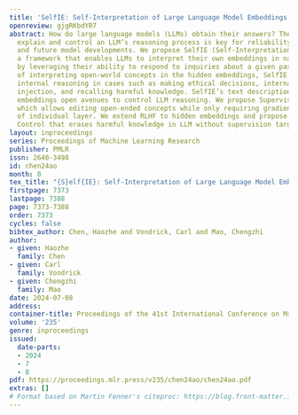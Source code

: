 ```yaml
---
title: 'SelfIE: Self-Interpretation of Large Language Model Embeddings'
openreview: gjgRKbdYR7
abstract: How do large language models (LLMs) obtain their answers? The ability to
  explain and control an LLM’s reasoning process is key for reliability, transparency,
  and future model developments. We propose SelfIE (Self-Interpretation of Embeddings),
  a framework that enables LLMs to interpret their own embeddings in natural language
  by leveraging their ability to respond to inquiries about a given passage. Capable
  of interpreting open-world concepts in the hidden embeddings, SelfIE reveals LLM
  internal reasoning in cases such as making ethical decisions, internalizing prompt
  injection, and recalling harmful knowledge. SelfIE’s text descriptions on hidden
  embeddings open avenues to control LLM reasoning. We propose Supervised Control,
  which allows editing open-ended concepts while only requiring gradient computation
  of individual layer. We extend RLHF to hidden embeddings and propose Reinforcement
  Control that erases harmful knowledge in LLM without supervision targets.
layout: inproceedings
series: Proceedings of Machine Learning Research
publisher: PMLR
issn: 2640-3498
id: chen24ao
month: 0
tex_title: "{S}elf{IE}: Self-Interpretation of Large Language Model Embeddings"
firstpage: 7373
lastpage: 7388
page: 7373-7388
order: 7373
cycles: false
bibtex_author: Chen, Haozhe and Vondrick, Carl and Mao, Chengzhi
author:
- given: Haozhe
  family: Chen
- given: Carl
  family: Vondrick
- given: Chengzhi
  family: Mao
date: 2024-07-08
address:
container-title: Proceedings of the 41st International Conference on Machine Learning
volume: '235'
genre: inproceedings
issued:
  date-parts:
  - 2024
  - 7
  - 8
pdf: https://proceedings.mlr.press/v235/chen24ao/chen24ao.pdf
extras: []
# Format based on Martin Fenner's citeproc: https://blog.front-matter.io/posts/citeproc-yaml-for-bibliographies/
---
```

